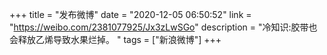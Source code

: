 +++
title = "发布微博"
date = "2020-12-05 06:50:52"
link = "https://weibo.com/2381077925/Jx3zLwSGo"
description = "冷知识:胶带也会释放乙烯导致水果烂掉。 "
tags = ["新浪微博"]
+++

